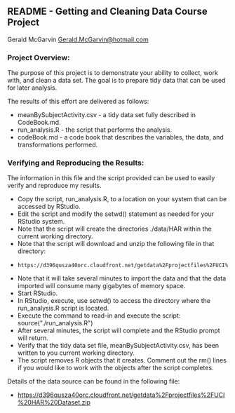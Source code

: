 ## README - Getting and Cleaning Data Course Project

Gerald McGarvin
Gerald.McGarvin@hotmail.com

### Project Overview: 

The purpose of this project is to demonstrate your ability to collect, work with, and clean a data set. The goal is to prepare tidy data that can be used for later analysis.

The results of this effort are delivered as follows:
* meanBySubjectActivity.csv - a tidy data set fully described in CodeBook.md.
* run_analysis.R - the script that performs the analysis.
* codeBook.md - a code book that describes the variables, the data, and transformations performed. 

### Verifying and Reproducing the Results:

The information in this file and the script provided can be used to easily verify and reproduce my results.

* Copy the script, run_analysis.R, to a location on your system that can be accessed by RStudio.
* Edit the script and modify the setwd() statement as needed for your RStudio system.
* Note that the script will create the directories ./data/HAR within the current working directory.
* Note that the script will download and unzip the following file in that directory:
*     https://d396qusza40orc.cloudfront.net/getdata%2Fprojectfiles%2FUCI%20HAR%20Dataset.zip
* Note that it will take several minutes to import the data and that the data imported will consume many gigabytes of memory space.
* Start RStudio.
* In RStudio, execute, use setwd() to access the directory where the run_analysis.R script is located.
* Execute the command to read-in and execute the script: source("./run_analysis.R")
* After several minutes, the script will complete and the RStudio prompt will return.
* Verify that the tidy data set file, meanBySubjectActivity.csv, has been written to you current working directory.
* The script removes R objects that it creates. Comment out the rm() lines if you would like to work with the objects after the script completes.


Details of the data source can be found in the following file:
*  https://d396qusza40orc.cloudfront.net/getdata%2Fprojectfiles%2FUCI%20HAR%20Dataset.zip
